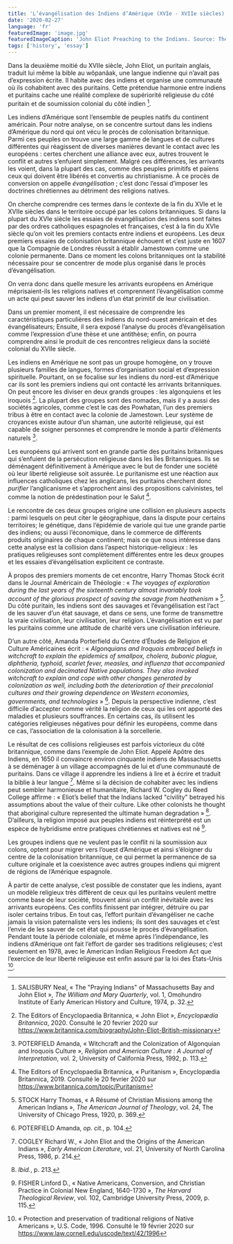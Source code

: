 ```yaml
---
title: 'L’évangélisation des Indiens d’Amérique (XVIe - XVIIe siècles)'
date: '2020-02-27'
language: 'fr'
featuredImage: 'image.jpg'
featuredImageCaption: 'John Eliot Preaching to the Indians. Source: The Metropolitan Museum of Art.'
tags: ['history', 'essay']
---
```


Dans la deuxième moitié du XVIIe siècle, John Eliot, un puritain anglais, traduit lui même la bible au wôpanâak, une langue indienne qui n’avait pas d’expression écrite. Il habite avec des indiens et organise une communauté où ils cohabitent avec des puritains. Cette prétendue harmonie entre indiens et puritains cache une réalité complexe de supériorité religieuse du côté puritain et de soumission colonial du côté indien [^1].

Les indiens d’Amérique sont l’ensemble de peuples natifs du continent américain. Pour notre analyse, on se concentre surtout dans les indiens d’Amérique du nord qui ont vécu le procès de colonisation britannique. Parmi ces peuples on trouve une large gamme de langues et de cultures différentes qui réagissent de diverses manières devant le contact avec les européens : certes cherchent une alliance avec eux, autres trouvent le conflit et autres s’enfuient simplement. Malgré ces différences, les arrivants les voient, dans la plupart des cas, comme des peuples primitifs et païens ceux qui doivent être libérés et convertis au christianisme. À ce procès de conversion on appelle _évangélisation_ ; c’est donc l’essai d’imposer les doctrines chrétiennes au détriment des religions natives.

On cherche comprendre ces termes dans le contexte de la fin du XVIe et le XVIIe siècles dans le territoire occupé par les colons britanniques. Si dans la plupart du XVIe siècle les essaies de évangélisation des indiens sont faites par des ordres catholiques espagnoles et françaises, c’est à la fin du XVIe siècle qu’on voit les premiers contacts entre indiens et européens. Les deux premiers essaies de colonisation britannique échouent et c’est juste en 1607 que la Compagnie de Londres réussit à établir Jamestown comme une colonie permanente. Dans ce moment les colons britanniques ont la stabilité nécessaire pour se concentrer de mode plus organisé dans le procès d’évangélisation.

On verra donc dans quelle mesure les arrivants européens en Amérique méprisaient-ils les religions natives et comprennent l’évangélisation comme un acte qui peut sauver les indiens d’un état primitif de leur civilisation.

Dans un premier moment, il est nécessaire de comprendre les caractéristiques particulières des indiens du nord-ouest américain et des évangélisateurs; Ensuite, il sera exposé l’analyse du procès d’évangélisation comme l’expression d’une thèse et une antithèse; enfin, on pourra comprendre ainsi le produit de ces rencontres religieux dans la société colonial du XVIIe siècle.

Les indiens en Amérique ne sont pas un groupe homogène, on y trouve plusieurs familles de langues, formes d’organisation social et d’expression spirituelle. Pourtant, on se focalise sur les indiens du nord-est d’Amérique car ils sont les premiers indiens qui ont contacté les arrivants britanniques. On peut encore les diviser en deux grands groupes : les algonquiens et les iroquois [^2]. La plupart des groupes sont des nomades, mais il y a aussi des sociétés agricoles, comme c’est le cas des Powhatan, l’un des premiers tribus à être en contact avec la colonie de Jamestown. Leur système de croyances existe autour d’un shaman, une autorité religieuse, qui est capable de soigner personnes et comprendre le monde à partir d’éléments naturels [^3].

Les européens qui arrivent sont en grande partie des puritains britanniques qui s’enfuient de la persécution religieuse dans les Îles Britanniques. Ils se déménagent définitivement à Amérique avec le but de fonder une société où leur liberté religieuse soit assurée. Le puritanisme est une réaction aux influences catholiques chez les anglicans, les puritains cherchent donc _purifier_ l’anglicanisme et s’approchent ainsi des propositions calvinistes, tel comme la notion de prédestination pour le Salut [^4].

Le rencontre de ces deux groupes origine une collision en plusieurs aspects : parmi lesquels on peut citer le géographique, dans la dispute pour certains territoires; le génétique, dans l’épidémie de variole qui tue une grande partie des indiens; ou aussi l’économique, dans le commerce de différents produits originaires de chaque continent; mais ce que nous intéresse dans cette analyse est la collision dans l’aspect historique-religieux : les pratiques religieuses sont complètement différentes entre les deux groupes et les essaies d’évangélisation explicitent ce contraste.

À propos des premiers moments de cet encontre, Harry Thomas Stock écrit dans le Journal Américain de Théologie : « _The voyages of exploration during the last years of the sixteenth century almost invariably took account of the glorious prospect of saving the savage from heathenism_ » [^5]. Du côté puritain, les indiens sont des sauvages et l’évangélisation est l’act de les sauver d’un état sauvage, et dans ce sens, une forme de transmettre la vraie civilisation, leur civilisation, leur religion. L’évangélisation est vu par les puritains comme une attitude de charité vers une civilisation inférieure.

D’un autre côté, Amanda Porterfield du Centre d’Études de Religion et Culture Américaines écrit : « _Algonquians and Iroquois embraced beliefs in witchcraft to explain the epidemics of smallpox, cholera, bubonic plague, diphtheria, typhoid, scarlet fever, measles, and influenza that accompanied colonization and decimated Native populations. They also invoked witchcraft to explain and cope with other changes generated by colonization as well, including both the deterioration of their precolonial cultures and their growing dependence on Western economies, governments, and technologies_ » [^6]. Depuis la perspective indienne, c’est difficile d’accepter comme vérité la religion de ceux qui les ont apporté des maladies et plusieurs souffrances. En certains cas, ils utilisent les catégories religieuses négatives pour définir les européens, comme dans ce cas, l’association de la colonisation à la sorcellerie.

Le résultat de ces collisions religieuses est parfois victorieux du côté britannique, comme dans l’exemple de John Eliot. Appelé Apôtre des Indiens, en 1650 il convaincre environ cinquante indiens de Massachusetts à se déménager à un village accompagnés de lui et d’une communauté de puritains. Dans ce village il apprendre les indiens à lire et à écrire et traduit la biblie à leur langue [^7]. Même si la décision de cohabiter avec les indiens peut sembler harmonieuse et humanitaire, Richard W. Cogley du Reed College affirme : « Eliot’s belief that the Indians lacked "civility" betrayed his assumptions about the value of their culture. Like other colonists he thought that aboriginal culture represented the ultimate human degradation » [^8]. D’ailleurs, la religion imposé aux peuples indiens est réinterprété est un espèce de hybridisme entre pratiques chrétiennes et natives est né [^9].

Les groupes indiens que ne veulent pas le conflit ni la soumission aux colons, optent pour migrer vers l’ouest d’Amérique et ainsi s’éloigner du centre de la colonisation britannique, ce qui permet la permanence de sa culture originale et la coexistence avec autres groupes indiens qui migrent de régions de l’Amérique espagnole.

À partir de cette analyse, c’est possible de constater que les indiens, ayant un modèle religieux très diffèrent de ceux qui les puritains veulent mettre comme base de leur société, trouvent ainsi un conflit inévitable avec les arrivants européens. Ces conflits finissent par intégrer, détruire ou par isoler certains tribus. En tout cas, l’effort puritain d’évangéliser ne cache jamais la vision paternaliste vers les indiens; ils sont des sauvages et c’est l’envie de les sauver de cet état qui pousse le procès d’évangélisation. Pendant toute la période coloniale, et même après l’indépendance, les indiens d’Amérique ont fait l’effort de garder ses traditions religieuses; c’est seulement en 1978, avec le American Indian Religious Freedom Act que l’exercice de leur liberté religieuse est enfin assuré par la loi des États-Unis [^10].

[^1]: SALISBURY Neal, « The "Praying Indians" of Massachusetts Bay and John Eliot », _The William and Mary Quarterly_, vol. 1, Omohundro Institute of Early American History and Culture, 1974, p. 32.
[^2]: The Editors of Encyclopaedia Britannica, « John Eliot », _Encyclopædia Britannica_, 2020. Consulté le 20 fevrier 2020 sur <https://www.britannica.com/biography/John-Eliot-British-missionary>
[^3]: POTERFIELD Amanda, « Witchcraft and the Colonization of Algonquian and Iroquois Culture », _Religion and American Culture : A Journal of Interpretation_, vol. 2, University of California Press, 1992, p. 113.
[^4]: The Editors of Encyclopaedia Britannica, « Puritanism », Encyclopædia Britannica, 2019. Consulté le 20 fevrier 2020 sur <https://www.britannica.com/topic/Puritanism>
[^5]: STOCK Harry Thomas, « A Résumé of Christian Missions among the American Indians », _The American Journal of Theology_, vol. 24, The University of Chicago Press, 1920, p. 369.
[^6]: POTERFIELD Amanda, _op. cit._, p. 104.
[^7]: COGLEY Richard W., « John Eliot and the Origins of the American Indians », _Early American Literature_, vol. 21, University of North Carolina Press, 1986, p. 214.
[^8]: _Ibid._, p. 213.
[^9]: FISHER Linford D., « Native Americans, Conversion, and Christian Practice in Colonial New England, 1640-1730 », _The Harvard Theological Review_, vol. 102, Cambridge University Press, 2009, p. 115.
[^10]: « Protection and preservation of traditional religions of Native Americans », U.S. Code, 1996. Consulté le 19 février 2020 sur <https://www.law.cornell.edu/uscode/text/42/1996>
